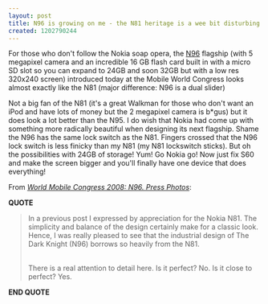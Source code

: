 ```yaml
---
layout: post
title: N96 is growing on me - the N81 heritage is a wee bit disturbing though
created: 1202790244
---
```

<p>For those who don&#39;t follow the Nokia soap opera, the <a href="http://www.nseries.com/index.html?l=products,n96#l=products,n96">N96</a> flagship (with 5 megapixel camera and an incredible 16 GB flash card built in with a micro SD slot so you can expand to 24GB and soon 32GB but with a low res 320x240 screen) introduced today at the Mobile World Congress looks almost exactly like the N81 (major difference: N96 is a dual slider)</p> <p>Not a big fan of the N81 (it&#39;s a great Walkman for those who don&#39;t want an iPod and have lots of money but the 2 megapixel camera is b*gus) but it does look a lot better than the N95. I do wish that Nokia had come up with something more radically beautiful when designing its next flagship. Shame the N96 has the same lock switch as the N81. Fingers crossed that the N96 lock switch is less finicky than my N81 (my N81 lockswitch sticks). But oh the possibilities with 24GB of storage! Yum! Go Nokia go! Now just fix S60 and make the screen bigger and you&#39;ll finally have one device that does everything!</p>From <a href="http://web.mac.com/jamesburland/Nokia_Creative/Blog/Entries/2008/2/11_World_Mobile_Congress_2008%3A_N96._Press_Photos.html"><cite>World Mobile Congress 2008: N96. Press Photos</cite></a>:  <p><strong>QUOTE</strong></p> <blockquote>   <p>In a previous post I expressed by appreciation for the Nokia N81. The simplicity and balance of the design certainly make for a classic look. Hence, I was really pleased to see that the industrial design of The Dark Knight (N96) borrows so heavily from the N81.</p>    <p><br />   There is a real attention to detail here. Is it perfect? No. Is it close to perfect? Yes.</p> </blockquote> <p><strong>END QUOTE</strong></p> 
